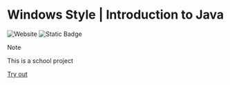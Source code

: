 ﻿# Windows Style | Introduction to Java

![Website](https://img.shields.io/website?url=https%3A%2F%2Fgrizzey.github.io%2Fcomprog1-java-windowsstyle%2F&up_message=Live&up_color=green&down_message=Offline&down_color=red&style=for-the-badge&link=https%3A%2F%2Fgrizzey.github.io%2Fcomprog1-java-windowsstyle%2F)
![Static Badge](https://img.shields.io/badge/Project%20Length-18%20Hours-informational?style=flat-square)

> [!NOTE]
> This is a school project

[Try out](https://jabaitech.github.io/comprog1-java-windows/)

